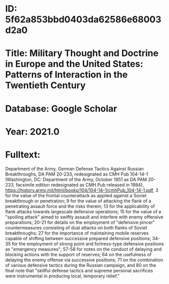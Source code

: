 # ID: 5f62a853bbd0403da62586e68003d2a0
# Title: Military Thought and Doctrine in Europe and the United States: Patterns of Interaction in the Twentieth Century
# Database: Google Scholar
# Year: 2021.0
# Fulltext:
Department of the Army, German Defense Tactics Against Russian Breakthroughs, DA PAM 20-233, redesignated as CMH Pub 104-14-1 (Washington, DC: Department of the Army, October 1951 as DA PAM 20-233, facsimile edition redesignated as CMH Pub released in 1984), https://history.army.mil/html/books/104/104-14-1/cmhPub_104-14-1.pdf, 3 for the value of the frontal counterattack as applied against a Soviet breakthrough or penetration; 9 for the value of attacking the flank of a penetrating assault force and the risks therein; 13 for the applicability of flank attacks towards largescale defensive operations; 15 for the value of a "spoiling attack" aimed to swiftly assault and interfere with enemy offensive preparations; 20-21 for details on the employment of "defensive pincer" countermeasures consisting of dual attacks on both flanks of Soviet breakthroughs; 27 for the importance of maintaining mobile reserves capable of shifting between successive prepared defensive positions; 34-35 for the employment of strong point and fortress-type defensive positions as "emergency measures"; 57-58 for notes on the conduct of delaying and blocking actions with the support of reserves; 64 on the usefulness of delaying the enemy offense via successive positions; 71 on the combination of various defensive tactics during the Russian campaign, and 80 on the final note that "skillful defense tactics and supreme personal sacrifices were instrumental in producing local, temporary relief."